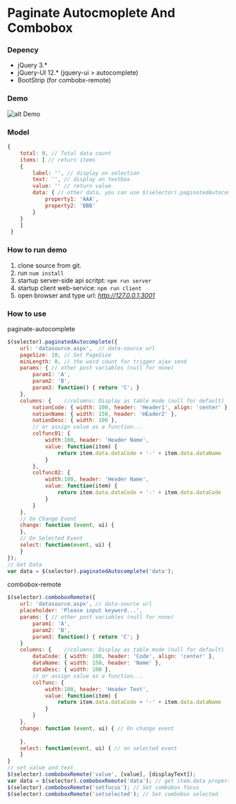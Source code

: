 # Paginate Autocmoplete And Combobox

### Depency
* jQuery 3.*
* jQuery-UI 12.* (jquery-ui > autocomplete)
* BootStrip (for combobx-remote)

### Demo
![alt Demo](https://raw.githubusercontent.com/smk-projects/combobox-remote/master/docs/imgs/demo.gif)


### Model
``` javascript
{
	total: 0, // Total data count
	items: [ // return items
	{
		label: '', // display on selection
		text: '', // display on textbox
		value: '' // return value
		data: { // other data, you can use $(selector).paginatedAutocomplete('data') to get this
			property1: 'AAA',
			property2: 'BBB'
		}
	}
	]	
 }
```

### How to run demo ###
1. clone source from git.
2. run `num install`
3. startup server-side api scritpt: `npm run server`
4. startup client web-service: `npm run client`
5. open browser and type url: _http://127.0.0.1:3001_

### How to use

paginate-autocomplete
```javascript
$(selector).paginatedAutocomplete({
    url: 'datasource.aspx',  // data-source url
    pageSize: 10, // Set PageSize    
    minLength: 0, // the word count for trigger ajax send 
    params: { // other post variables (null for none)
        param1: 'A', 
        param2: 'B',
        param3: function() { return 'C'; }
    },
    columns: {    //columns: Display as table mode (null for default)
        nationCode: { width: 100, header: 'Header1', align: 'center' },
        nationName: { width: 150, header: 'HEader2' },
        nationDesc: { width: 100 },
        // or assign value as a function...
        colfunc01: {
            width:100, header: 'Header Name',
            value: function(item) {
                return item.data.dataCode + '-' + item.data.dataName
            }
        },
        colfunc02: {
            width:100, header: 'Header Name',
            value: function(item) {
                return item.data.dataCode + '-' + item.data.dataCode
            }
        }
    },
    // On Change Event
    change: function (event, ui) {
    },
    // On Selected Event
    select: function(event, ui) {
    }
});
// Get Data
var data = $(selector).paginatedAutocomplete('data');

```

combobox-remote
```javascript
$(selector).comboboxRemote({
    url: 'datasource.aspx', // data-source url
    placeholder: 'Please input keyword...',
    params: { // other post variables (null for none)
        param1: 'A', 
        param2: 'B',
        param3: function() { return 'C'; }
    }      
    columns: {    //columns: Display as table mode (null for default)
        dataCode: { width: 100, header: 'Code', align: 'center' },
        dataName: { width: 150, header: 'Name' },
        dataDesc: { width: 100 },
        // or assign value as a function...
        colfunc: {
            width:100, header: 'Header Text',
            value: function(item) {
                return item.data.dataCode + '-' + item.data.dataName
            }
        }
    },    
    change: function (event, ui) { // On change event
        
    },
    select: function(event, ui) { // on selected event
    }
}
// set value and text
$(selector).comboboxRemote('value', [value], [displayText]);
var data = $(selector).comboboxRemote('data'); // get item.data properties
$(selector).comboboxRemote('setfocus'); // Set combobox focus
$(selector).comboboxRemote('setselected'); // Set combobox selected
```
